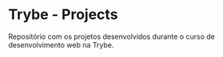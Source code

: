 # Trybe - Projects

Repositório com os projetos desenvolvidos durante o curso de desenvolvimento web na Trybe.
